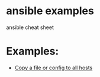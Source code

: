 # ansible examples

ansible cheat sheet

# Examples:

- [Copy a file or config to all hosts](https://github.com/MrSaeedNasiri/ansible-examples/tree/main/copy-to-all-hosts)

